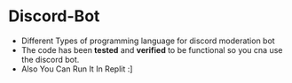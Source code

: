 # Discord-Bot
- Different Types of programming language for discord moderation bot
- The code has been **tested** and **verified** to be functional so you cna use the discord bot.
- Also You Can Run It In Replit :]


